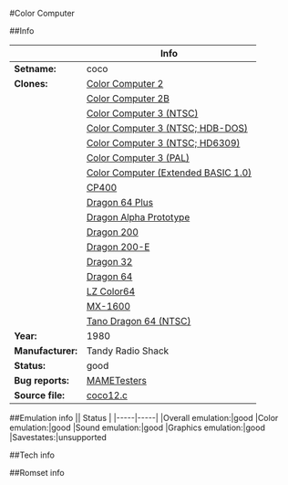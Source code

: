 #Color Computer

##Info

||Info|
|-----|-----|
|**Setname:**|coco
|**Clones:**|[Color Computer 2](coco2.md)
||[Color Computer 2B](coco2b.md)
||[Color Computer 3 (NTSC)](coco3.md)
||[Color Computer 3 (NTSC; HDB-DOS)](coco3dw1.md)
||[Color Computer 3 (NTSC; HD6309)](coco3h.md)
||[Color Computer 3 (PAL)](coco3p.md)
||[Color Computer (Extended BASIC 1.0)](cocoe.md)
||[CP400](cp400.md)
||[Dragon 64 Plus](d64plus.md)
||[Dragon Alpha Prototype](dgnalpha.md)
||[Dragon 200](dragon200.md)
||[Dragon 200-E](dragon200e.md)
||[Dragon 32](dragon32.md)
||[Dragon 64](dragon64.md)
||[LZ Color64](lzcolor64.md)
||[MX-1600](mx1600.md)
||[Tano Dragon 64 (NTSC)](tanodr64.md)
|**Year:**|1980
|**Manufacturer:**|Tandy Radio Shack
|**Status:**|good
|**Bug reports:**|[MAMETesters](http://mametesters.org/view_all_set.php?type=1&temporary=y&search=coco12.c)
|**Source file:**|[coco12.c](https://github.com/mamedev/mame/blob/master/src/mess/drivers/coco12.c)

##Emulation info
|| Status |
|-----|-----|
|Overall emulation:|good
|Color emulation:|good
|Sound emulation:|good
|Graphics emulation:|good
|Savestates:|unsupported

##Tech info

##Romset info

<!--- START OF EDITED COMMENT DO NOT TOUCH TEXT ABOVE-->

